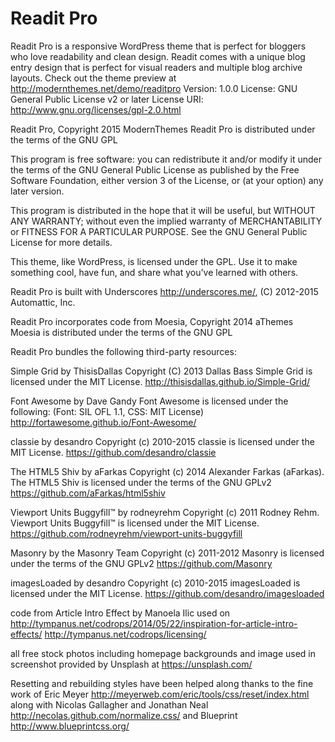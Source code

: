
Readit Pro
===

Readit Pro is a responsive WordPress theme that is perfect for bloggers who love readability and clean design. Readit comes with a unique blog entry design that is perfect for visual readers and multiple blog archive layouts. Check out the theme preview at http://modernthemes.net/demo/readitpro
Version: 1.0.0
License: GNU General Public License v2 or later
License URI: http://www.gnu.org/licenses/gpl-2.0.html

Readit Pro, Copyright 2015 ModernThemes
Readit Pro is distributed under the terms of the GNU GPL

This program is free software: you can redistribute it and/or modify
it under the terms of the GNU General Public License as published by
the Free Software Foundation, either version 3 of the License, or 
(at your option) any later version.

This program is distributed in the hope that it will be useful,
but WITHOUT ANY WARRANTY; without even the implied warranty of
MERCHANTABILITY or FITNESS FOR A PARTICULAR PURPOSE.  See the
GNU General Public License for more details.

This theme, like WordPress, is licensed under the GPL.
Use it to make something cool, have fun, and share what you've learned with others.

Readit Pro is built with Underscores http://underscores.me/, (C) 2012-2015 Automattic, Inc. 

Readit Pro incorporates code from Moesia, Copyright 2014 aThemes
Moesia is distributed under the terms of the GNU GPL 

Readit Pro bundles the following third-party resources:

Simple Grid by ThisisDallas Copyright (C) 2013 Dallas Bass
Simple Grid is licensed under the MIT License.
http://thisisdallas.github.io/Simple-Grid/

Font Awesome by Dave Gandy
Font Awesome is licensed under the following: (Font: SIL OFL 1.1, CSS: MIT License)
http://fortawesome.github.io/Font-Awesome/

classie by desandro Copyright (c) 2010-2015
classie is licensed under the MIT License.
https://github.com/desandro/classie 

The HTML5 Shiv by aFarkas Copyright (c) 2014 Alexander Farkas (aFarkas).
The HTML5 Shiv is licensed under the terms of the GNU GPLv2 
https://github.com/aFarkas/html5shiv 

Viewport Units Buggyfill™ by rodneyrehm Copyright (c) 2011 Rodney Rehm.
Viewport Units Buggyfill™ is licensed under the MIT License. 
https://github.com/rodneyrehm/viewport-units-buggyfill

Masonry by the Masonry Team Copyright (c) 2011-2012
Masonry is licensed under the terms of the GNU GPLv2 
https://github.com/Masonry

imagesLoaded by desandro Copyright (c) 2010-2015
imagesLoaded is licensed under the MIT License.
https://github.com/desandro/imagesloaded

code from Article Intro Effect by Manoela Ilic used on http://tympanus.net/codrops/2014/05/22/inspiration-for-article-intro-effects/
http://tympanus.net/codrops/licensing/

all free stock photos including homepage backgrounds and image used in screenshot provided by Unsplash at https://unsplash.com/

Resetting and rebuilding styles have been helped along thanks to the fine work of
Eric Meyer http://meyerweb.com/eric/tools/css/reset/index.html
along with Nicolas Gallagher and Jonathan Neal http://necolas.github.com/normalize.css/
and Blueprint http://www.blueprintcss.org/
